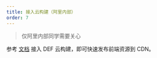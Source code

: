 ```yaml
---
title: 接入云构建（阿里内部）
order: 7
---
```


> 仅阿里内部同学需要关心

参考 [文档](https://yuque.antfin-inc.com/ice/rdy99p/angwyx) 接入 DEF 云构建，即可快速发布前端资源到 CDN。